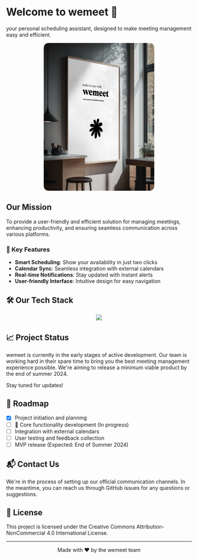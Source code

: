 # Welcome to wemeet 👋

your personal scheduling assistant, designed to make meeting management easy and efficient.

<p align="center">
  <img src="../assets/wemeet_poster_wall.webp" alt="wemeet poster" width="300"/>
</p>



## Our Mission

To provide a user-friendly and efficient solution for managing meetings, enhancing productivity, and ensuring seamless communication across various platforms.


### 🌟 Key Features

- **Smart Scheduling**: Show your availability in just two clicks
- **Calendar Sync**: Seamless integration with external calendars
- **Real-time Notifications**: Stay updated with instant alerts
- **User-friendly Interface**: Intuitive design for easy navigation


## 🛠️ Our Tech Stack

<p align="center">
  <a href="https://skillicons.dev">
    <img src="https://skillicons.dev/icons?i=vue,fastapi,kafka,postgres,mongodb,redis" />
  </a>
</p>

## 📈 Project Status

wemeet is currently in the early stages of active development. Our team is working hard in their spare time to bring you the best meeting management experience possible. We're aiming to release a minimum viable product by the end of summer 2024. 

Stay tuned for updates!

## 🚀 Roadmap

- [x] Project initiation and planning
- [ ] 🚧 Core functionality development (In progress)
- [ ] Integration with external calendars
- [ ] User testing and feedback collection
- [ ] MVP release (Expected: End of Summer 2024)

## 📬 Contact Us

We're in the process of setting up our official communication channels. In the meantime, you can reach us through GitHub issues for any questions or suggestions.

## 📄 License

This project is licensed under the Creative Commons Attribution-NonCommercial 4.0 International License.

---

<p align="center">
  Made with ❤️ by the wemeet team
</p>


<!--

**Here are some ideas to get you started:**

🙋‍♀️ A short introduction - what is your organization all about?
🌈 Contribution guidelines - how can the community get involved?
👩‍💻 Useful resources - where can the community find your docs? Is there anything else the community should know?
🍿 Fun facts - what does your team eat for breakfast?
🧙 Remember, you can do mighty things with the power of [Markdown](https://docs.github.com/github/writing-on-github/getting-started-with-writing-and-formatting-on-github/basic-writing-and-formatting-syntax)
-->
